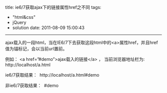 title: ie6/7获取ajax下的链接属性href之不同
tags:
  - "html&css"
  - jQuery
  - solution
date: 2011-08-09 15:00:43
---

ajax载入的一段html，当在IE6/7下去获取这段html中的&lt;a&gt;属性href，并且href值为锚标记，会以当前url置前。

例如： &lt;a href=&#8221;#demo&#8221;&gt;ajax载入的链接&lt;/a&gt; ， 当前浏览器地址栏为: http://localhost/a.html

ie6/7获取结果：  http://localhost/a.html#demo

非ie6/7获取结果：  #demo